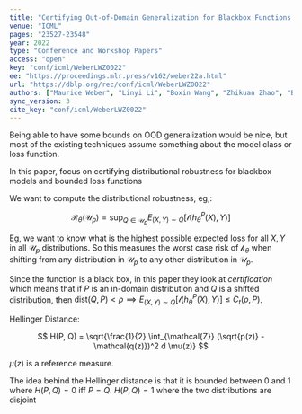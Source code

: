 ```yaml
---
title: "Certifying Out-of-Domain Generalization for Blackbox Functions."
venue: "ICML"
pages: "23527-23548"
year: 2022
type: "Conference and Workshop Papers"
access: "open"
key: "conf/icml/WeberLWZ0022"
ee: "https://proceedings.mlr.press/v162/weber22a.html"
url: "https://dblp.org/rec/conf/icml/WeberLWZ0022"
authors: ["Maurice Weber", "Linyi Li", "Boxin Wang", "Zhikuan Zhao", "Bo Li", "Ce Zhang"]
sync_version: 3
cite_key: "conf/icml/WeberLWZ0022"
---
```

Being able to have some bounds on OOD generalization would be nice, but most of the existing techniques assume something about the model class or loss function.

In this paper, focus on certifying distributional robustness for blackbox models and bounded loss functions

We want to compute the distributional robustness, eg,:

$$
\mathcal{R}_{\theta}(\mathcal{U}_p) = \sup_{Q \in \mathcal{U}_p} E_{(X, Y) \sim Q}[\mathcal{l}(h^P_{\theta}(X), Y)]
$$

Eg, we want to know what is the highest possible expected loss for all $X, Y$ in all $\mathcal{U}_p$ distributions. So this measures the worst case risk of $\mathcal{h}_{\theta}$ when shifting from any distribution in $\mathcal{U}_p$ to any other distribution in $\mathcal{U}_p$.

Since the function is a black box, in this paper they look at *certification* which means that if $P$ is an in-domain distribution and $Q$ is a shifted distribution, then $\text{dist}(Q, P) < \rho \implies E_{(X, Y) \sim Q}[\mathcal{l}(h^P_{\theta}(X), Y)] \le C_t(\rho, P)$.

Hellinger Distance:

$$
H(P, Q) = \sqrt{\frac{1}{2} \int_{\mathcal{Z}} (\sqrt{p(z)} - \mathcal{q(z)})^2 d \mu(z)}
$$

$\mu(z)$ is a reference measure.

The idea behind the Hellinger distance is that it is bounded between 0 and 1 where $H(P, Q) = 0$ iff $P = Q$. $H(P, Q) = 1$ where the two distributions are disjoint